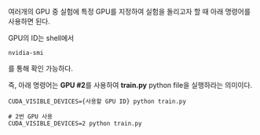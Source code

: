 여러개의 GPU 중 실험에 특정 GPU를 지정하여 실험을 돌리고자 할 때 아래 명령어를 사용하면 된다. 

GPU의 ID는 shell에서 
```shell
nvidia-smi
```
를 통해 확인 가능하다. 

즉, 아래 명령어는 **GPU #2**를 사용하여 **train.py** python file을 실행하라는 의미이다.
```shell
CUDA_VISIBLE_DEVICES={사용할 GPU ID} python train.py

# 2번 GPU 사용
CUDA_VISIBLE_DEVICES=2 python train.py
```
